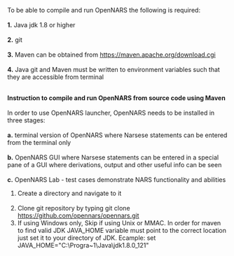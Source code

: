 To be able to compile and run OpenNARS the following is required:
<br/><br/>
**1.** Java jdk 1.8 or higher
<br/><br/>
**2.** git  
<br/>
**3.** Maven can be obtained from https://maven.apache.org/download.cgi
<br/><br/>
**4.** Java git and Maven must be written to environment variables such that they are accessible from terminal
<br/><br/>

**Instruction to compile and run OpenNARS from source code using Maven**
<br/><br/>
In order to use OpenNARS launcher, OpenNARS needs to be installed in three stages: 
<br/><br/>
**a.** terminal version of OpenNARS where Narsese statements can be entered from the terminal only
<br/><br/>
**b.** OpenNARS GUI where Narsese statements can be entered in a special pane of a GUI where derivations, output and other useful info can be seen
<br/><br/>
**c.** OpenNARS Lab - test cases demonstrate NARS functionality and abilities


1. Create a directory and navigate to it
<br/><br/>
2. Clone git repository by typing git clone https://github.com/opennars/opennars.git
3. If using Windows only, Skip if using Unix or MMAC. In order for maven to find valid JDK JAVA_HOME variable must point to the correct location just set it to your directory of JDK. Ecample: set JAVA_HOME="C:\Progra~1\Java\jdk1.8.0_121"